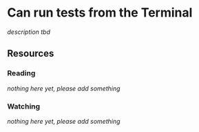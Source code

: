 # Can run tests from the Terminal

_description tbd_

## Resources

### Reading

_nothing here yet, please add something_

### Watching

_nothing here yet, please add something_
